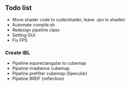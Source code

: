 ## Todo list
- Move shader code to code/shader, leave .spv in shader/
- Automate compile.sh
- Redesign pipeline class
- Setting GUI
- Fix FPS

### Create IBL
- Pipeline equirectangular to cubemap
- Pipeline irradiance cubemap
- Pipeline prefilter cubemap (Specular)
- Pipeline BRDF (reflection)
